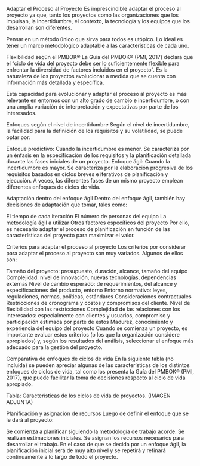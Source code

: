 Adaptar el Proceso al Proyecto
Es imprescindible adaptar el proceso al proyecto ya que, tanto los proyectos como las organizaciones que los impulsan, la incertidumbre, el contexto, la tecnología y los equipos que los desarrollan son diferentes.

Pensar en un método único que sirva para todos es utópico. Lo ideal es tener un marco metodológico adaptable a las características de cada uno.

Flexibilidad según el PMBOK®
La Guía del PMBOK® (PMI, 2017) declara que el “ciclo de vida del proyecto debe ser lo suficientemente flexible para enfrentar la diversidad de factores incluidos en el proyecto”. Es la naturaleza de los proyectos evolucionar a medida que se cuenta con información más detallada y específica.

Esta capacidad para evolucionar y adaptar el proceso al proyecto es más relevante en entornos con un alto grado de cambio e incertidumbre, o con una amplia variación de interpretación y expectativas por parte de los interesados.

Enfoques según el nivel de incertidumbre
Según el nivel de incertidumbre, la facilidad para la definición de los requisitos y su volatilidad, se puede optar por:

Enfoque predictivo: Cuando la incertidumbre es menor. Se caracteriza por un énfasis en la especificación de los requisitos y la planificación detallada durante las fases iniciales de un proyecto.
Enfoque ágil: Cuando la incertidumbre es mayor. Se caracteriza por la elaboración progresiva de los requisitos basados en ciclos breves e iterativos de planificación y ejecución.
A veces, las diferentes fases de un mismo proyecto emplean diferentes enfoques de ciclos de vida.

Adaptación dentro del enfoque ágil
Dentro del enfoque ágil, también hay decisiones de adaptación que tomar, tales como:

El tiempo de cada iteración
El número de personas del equipo
La metodología ágil a utilizar
Otros factores específicos del proyecto
Por ello, es necesario adaptar el proceso de planificación en función de las características del proyecto para maximizar el valor.

Criterios para adaptar el proceso al proyecto
Los criterios por considerar para adaptar el proceso al proyecto son muy variados. Algunos de ellos son:

Tamaño del proyecto: presupuesto, duración, alcance, tamaño del equipo
Complejidad: nivel de innovación, nuevas tecnologías, dependencias externas
Nivel de cambio esperado: de requerimientos, del alcance y especificaciones del producto, entorno
Entorno normativo: leyes, regulaciones, normas, políticas, estándares
Consideraciones contractuales
Restricciones de cronograma y costos y compromisos del cliente. Nivel de flexibilidad con las restricciones
Complejidad de las relaciones con los interesados: especialmente con clientes y usuarios, compromiso y participación estimada por parte de estos
Madurez, conocimiento y experiencia del equipo del proyecto
Cuando se comienza un proyecto, es importante evaluar estos criterios (o los que la organización considere apropiados) y, según los resultados del análisis, seleccionar el enfoque más adecuado para la gestión del proyecto.

Comparativa de enfoques de ciclos de vida
En la siguiente tabla (no incluida) se pueden apreciar algunas de las características de los distintos enfoques de ciclos de vida, tal como los presenta la Guía del PMBOK® (PMI, 2017), que puede facilitar la toma de decisiones respecto al ciclo de vida apropiado.

Tabla: Características de los ciclos de vida de proyectos. (IMAGEN ADJUNTA)

Planificación y asignación de recursos
Luego de definir el enfoque que se le dará al proyecto:

Se comienza a planificar siguiendo la metodología de trabajo acorde.
Se realizan estimaciones iniciales.
Se asignan los recursos necesarios para desarrollar el trabajo.
En el caso de que se decida por un enfoque ágil, la planificación inicial será de muy alto nivel y se repetirá y refinará continuamente a lo largo de todo el proyecto.